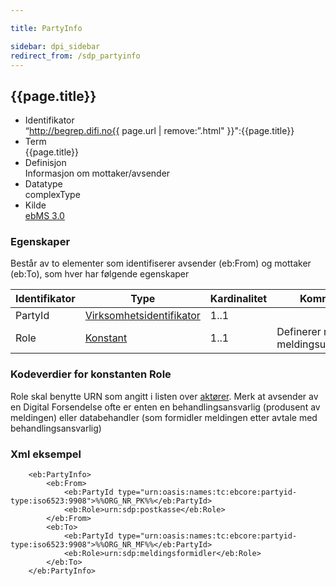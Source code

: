 ```yaml
---

title: PartyInfo  

sidebar: dpi_sidebar
redirect_from: /sdp_partyinfo
---
```


## {{page.title}}

  - Identifikator  
    “http://begrep.difi.no{{ page.url | remove:”.html"
    }}":{{page.title}}
  - Term  
    {{page.title}}
  - Definisjon  
    Informasjon om mottaker/avsender
  - Datatype  
    complexType
  - Kilde  
    [ebMS 3.0](http://docs.oasis-open.org/ebxml-msg/ebms/v3.0/core/ebms-header-3_0-200704.xsd)

### Egenskaper

Består av to elementer som identifiserer avsender (eb:From) og mottaker
(eb:To), som hver har følgende egenskaper

| Identifikator | Type | Kardinalitet | Kommentar |
| --- | --- | --- | --- |
| PartyId | [Virksomhetsidentifikator]({{site.baseurl}}/resources/begrep/sikkerDigitalPost/begrep/virksomhetsidentifikator) | 1..1 | |
| Role | [Konstant]({{site.baseurl}}/resources/begrep/sikkerDigitalPost/forretningslag/Aktorer) | 1..1 | Definerer rollen i meldingsutvesklingen |

### Kodeverdier for konstanten Role

Role skal benytte URN som angitt i listen over
[aktører]({{site.baseurl}}/resources/begrep/sikkerDigitalPost/forretningslag/Aktorer). Merk at avsender av en Digital
Forsendelse ofte er enten en behandlingsansvarlig (produsent av
meldingen) eller databehandler (som formidler meldingen etter avtale med
behandlingsansvarlig)

### Xml eksempel

``` brush: xml; toolbar: false
    <eb:PartyInfo>
        <eb:From>
            <eb:PartyId type="urn:oasis:names:tc:ebcore:partyid-type:iso6523:9908">%%ORG_NR_PK%%</eb:PartyId>
            <eb:Role>urn:sdp:postkasse</eb:Role>
        </eb:From>
        <eb:To>
            <eb:PartyId type="urn:oasis:names:tc:ebcore:partyid-type:iso6523:9908">%%ORG_NR_MF%%</eb:PartyId>
            <eb:Role>urn:sdp:meldingsformidler</eb:Role>
        </eb:To>
    </eb:PartyInfo>                
```
